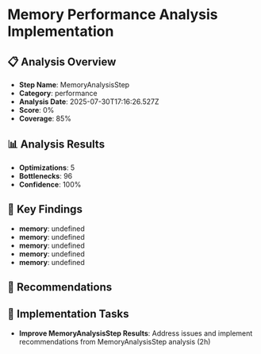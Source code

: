 # Memory Performance Analysis Implementation

## 📋 Analysis Overview
- **Step Name**: MemoryAnalysisStep
- **Category**: performance
- **Analysis Date**: 2025-07-30T17:16:26.527Z
- **Score**: 0%
- **Coverage**: 85%

## 📊 Analysis Results
- **Optimizations**: 5
- **Bottlenecks**: 96
- **Confidence**: 100%

## 🎯 Key Findings
- **memory**: undefined
- **memory**: undefined
- **memory**: undefined
- **memory**: undefined
- **memory**: undefined

## 📝 Recommendations


## 🔧 Implementation Tasks
- **Improve MemoryAnalysisStep Results**: Address issues and implement recommendations from MemoryAnalysisStep analysis (2h)
